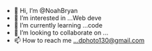 - 👋 Hi, I’m @NoahBryan
- 👀 I’m interested in ...Web deve
- 🌱 I’m currently learning ...code
- 💞️ I’m looking to collaborate on ...
- 📫 How to reach me ...dphoto130@gmail.com

<!---
NoahBryan/NoahBryan is a ✨ special ✨ repository because its `README.md` (this file) appears on your GitHub profile.
You can click the Preview link to take a look at your changes.
--->
